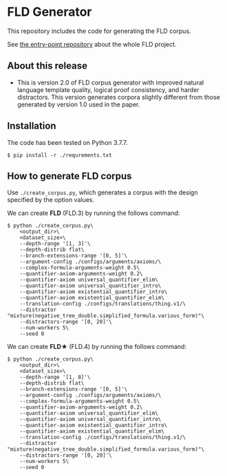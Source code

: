 # FLD Generator
This repository includes the code for generating the FLD corpus.  

See [the entry-point repository](https://github.com/hitachi-nlp/FLD.git) about the whole FLD project.

## About this release
* This is version 2.0 of FLD corpus generator with improved natural language template quality, logical proof consistency, and harder distractors. This version generates corpora slightly different from those generated by version 1.0 used in the paper.

## Installation
The code has been tested on Python 3.7.7.
```console
$ pip install -r ./requrements.txt
```

## How to generate FLD corpus
Use `./create_corpus.py`, which generates a corpus with the design specified by the option values.

We can create **FLD** (FLD.3) by running the follows command:
```console
$ python ./create_corpus.py\
    <output_dir>\
    <dataset_size>\
    --depth-range '[1, 3]'\
    --depth-distrib flat\
    --branch-extensions-range '[0, 5]'\
    --argument-config ./configs/arguments/axioms/\
    --complex-formula-arguments-weight 0.5\
    --quantifier-axiom-arguments-weight 0.2\
    --quantifier-axiom universal_quantifier_elim\
    --quantifier-axiom universal_quantifier_intro\
    --quantifier-axiom existential_quantifier_intro\
    --quantifier-axiom existential_quantifier_elim\
    --translation-config ./configs/translations/thing.v1/\
    --distractor "mixture(negative_tree_double.simplified_formula.various_form)"\
    --distractors-range '[0, 20]'\
    --num-workers 5\
    --seed 0
```

We can create **FLD★** (FLD.4) by running the follows command:
```console
$ python ./create_corpus.py\
    <output_dir>\
    <dataset_size>\
    --depth-range '[1, 8]'\
    --depth-distrib flat\
    --branch-extensions-range '[0, 5]'\
    --argument-config ./configs/arguments/axioms/\
    --complex-formula-arguments-weight 0.5\
    --quantifier-axiom-arguments-weight 0.2\
    --quantifier-axiom universal_quantifier_elim\
    --quantifier-axiom universal_quantifier_intro\
    --quantifier-axiom existential_quantifier_intro\
    --quantifier-axiom existential_quantifier_elim\
    --translation-config ./configs/translations/thing.v1/\
    --distractor "mixture(negative_tree_double.simplified_formula.various_form)"\
    --distractors-range '[0, 20]'\
    --num-workers 5\
    --seed 0
```
